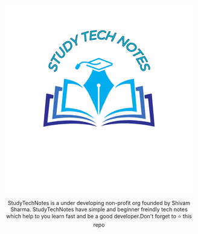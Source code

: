 <div align="center">

![Study Tech Notes](/logo.png)


StudyTechNotes is a under developing non-profit org founded by Shivam Sharma. StudyTechNotes have simple and beginner freindly tech notes which help to you learn fast and be a good developer.Don't forget to ⭐ this repo

</div>

